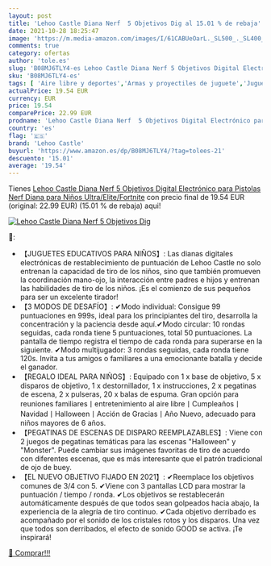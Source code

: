 ```yaml
---
layout: post
title: 'Lehoo Castle Diana Nerf  5 Objetivos Dig al 15.01 % de rebaja'
date: 2021-10-28 18:25:47
image: 'https://m.media-amazon.com/images/I/61CABUeOarL._SL500_._SL400_.jpg'
comments: true
category: ofertas
author: 'tole.es'
slug: 'B08MJ6TLY4-es Lehoo Castle Diana Nerf 5 Objetivos Digital Electrónico...'
sku: 'B08MJ6TLY4-es'
tags: [ 'Aire libre y deportes','Armas y proyectiles de juguete','Juguetes','Juguetes y juegos','lehoo castle','nerf', ]
actualPrice: 19.54 EUR
currency: EUR
price: 19.54
comparePrice: 22.99 EUR
prodname: 'Lehoo Castle Diana Nerf  5 Objetivos Digital Electrónico para Pistolas  Nerf Diana para Niños Ultra/Elite/Fortnite'
country: 'es'
flag: '🇪🇸'
brand: 'Lehoo Castle'
buyurl: 'https://www.amazon.es/dp/B08MJ6TLY4/?tag=tolees-21'
descuento: '15.01'
average: '19.54'
---
```


Tienes [Lehoo Castle Diana Nerf  5 Objetivos Digital Electrónico para Pistolas  Nerf Diana para Niños Ultra/Elite/Fortnite](https://www.amazon.es/dp/B08MJ6TLY4/?tag=tolees-21) con precio final de  19.54 EUR (original: 22.99 EUR) (15.01 %  de rebaja) aqui!

[![Lehoo Castle Diana Nerf  5 Objetivos Dig](https://m.media-amazon.com/images/I/61CABUeOarL._SL500_._SL400_.jpg)](https://www.amazon.es/dp/B08MJ6TLY4/?tag=tolees-21)

🔎:

- 【JUGUETES EDUCATIVOS PARA NIÑOS】: Las dianas digitales electrónicas de restablecimiento de puntuación de Lehoo Castle no solo entrenan la capacidad de tiro de los niños, sino que también promueven la coordinación mano-ojo, la interacción entre padres e hijos y entrenan las habilidades de tiro de los niños. ¡Es el comienzo de sus pequeños para ser un excelente tirador!
- 【3 MODOS DE DESAFÍO】: ✔Modo individual: Consigue 99 puntuaciones en 999s, ideal para los principiantes del tiro, desarrolla la concentración y la paciencia desde aquí.✔Modo circular: 10 rondas seguidas, cada ronda tiene 5 puntuaciones, total 50 puntuaciones. La pantalla de tiempo registra el tiempo de cada ronda para superarse en la siguiente. ✔Modo multijugador: 3 rondas seguidas, cada ronda tiene 120s. Invita a tus amigos o familiares a una emocionante batalla y decide el ganador.
- 【REGALO IDEAL PARA NIÑOS】: Equipado con 1 x base de objetivo, 5 x disparos de objetivo, 1 x destornillador, 1 x instrucciones, 2 x pegatinas de escena, 2 x pulseras, 20 x balas de espuma. Gran opción para reuniones familiares丨entretenimiento al aire libre丨Cumpleaños丨Navidad丨Halloween丨Acción de Gracias丨Año Nuevo, adecuado para niños mayores de 6 años.
- 【PEGATINAS DE ESCENAS DE DISPARO REEMPLAZABLES】: Viene con 2 juegos de pegatinas temáticas para las escenas "Halloween" y "Monster". Puede cambiar sus imágenes favoritas de tiro de acuerdo con diferentes escenas, que es más interesante que el patrón tradicional de ojo de buey.
- 【EL NUEVO OBJETIVO FIJADO EN 2021】: ✔Reemplace los objetivos comunes de 3/4 con 5. ✔Viene con 3 pantallas LCD para mostrar la puntuación / tiempo / ronda. ✔Los objetivos se restablecerán automáticamente después de que todos sean golpeados hacia abajo, la experiencia de la alegría de tiro continuo. ✔Cada objetivo derribado es acompañado por el sonido de los cristales rotos y los disparos. Una vez que todos son derribados, el efecto de sonido GOOD se activa. ¡Te inspirará!

[🛒 Comprar!!!](https://www.amazon.es/dp/B08MJ6TLY4/?tag=tolees-21)
